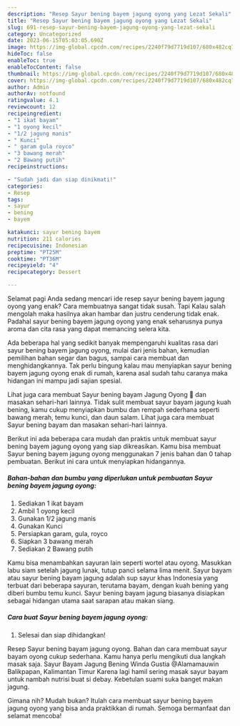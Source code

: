 ```yaml
---
description: "Resep Sayur bening bayem jagung oyong yang Lezat Sekali"
title: "Resep Sayur bening bayem jagung oyong yang Lezat Sekali"
slug: 691-resep-sayur-bening-bayem-jagung-oyong-yang-lezat-sekali
category: Uncategorized
date: 2023-06-15T05:03:05.690Z
image: https://img-global.cpcdn.com/recipes/2240f79d7719d107/680x482cq70/sayur-bening-bayem-jagung-oyong-foto-resep-utama.jpg
hideToc: false
enableToc: true
enableTocContent: false
thumbnail: https://img-global.cpcdn.com/recipes/2240f79d7719d107/680x482cq70/sayur-bening-bayem-jagung-oyong-foto-resep-utama.jpg
cover: https://img-global.cpcdn.com/recipes/2240f79d7719d107/680x482cq70/sayur-bening-bayem-jagung-oyong-foto-resep-utama.jpg
author: Admin
authorAv: notfound
ratingvalue: 4.1
reviewcount: 12
recipeingredient:
- "1 ikat bayam"
- "1 oyong kecil"
- "1/2 jagung manis"
- " Kunci"
- " garam gula royco"
- "3 bawang merah"
- "2 Bawang putih"
recipeinstructions:

- "Sudah jadi dan siap dinikmati!"
categories:
- Resep
tags:
- sayur
- bening
- bayem

katakunci: sayur bening bayem 
nutrition: 211 calories
recipecuisine: Indonesian
preptime: "PT25M"
cooktime: "PT36M"
recipeyield: "4"
recipecategory: Dessert

---
```



Selamat pagi Anda sedang mencari ide resep sayur bening bayem jagung oyong yang enak? Cara membuatnya sangat tidak susah. Tapi Kalau salah mengolah maka hasilnya akan hambar dan justru cenderung tidak enak. Padahal sayur bening bayem jagung oyong yang enak seharusnya punya aroma dan cita rasa yang dapat memancing selera kita.


Ada beberapa hal yang sedikit banyak mempengaruhi kualitas rasa dari sayur bening bayem jagung oyong, mulai dari jenis bahan, kemudian pemilihan bahan segar dan bagus, sampai cara membuat dan menghidangkannya. Tak perlu bingung kalau mau menyiapkan sayur bening bayem jagung oyong enak di rumah, karena asal sudah tahu caranya maka hidangan ini mampu jadi sajian spesial.

Lihat juga cara membuat Sayur bening bayam Jagung Oyong 🥰 dan masakan sehari-hari lainnya. Tidak sulit membuat sayur bayam jagung kuah bening, kamu cukup menyiapkan bumbu dan rempah sederhana seperti bawang merah, temu kunci, dan daun salam. Lihat juga cara membuat Sayur bening bayam dan masakan sehari-hari lainnya.


Berikut ini ada beberapa cara mudah dan praktis untuk membuat sayur bening bayem jagung oyong yang siap dikreasikan. Kamu bisa membuat Sayur bening bayem jagung oyong menggunakan 7 jenis bahan dan 0 tahap pembuatan. Berikut ini cara untuk menyiapkan hidangannya.

<!--inarticleads1-->

##### Bahan-bahan dan bumbu yang diperlukan untuk pembuatan Sayur bening bayem jagung oyong:

1. Sediakan 1 ikat bayam
1. Ambil 1 oyong kecil
1. Gunakan 1/2 jagung manis
1. Gunakan  Kunci
1. Persiapkan  garam, gula, royco
1. Siapkan 3 bawang merah
1. Sediakan 2 Bawang putih


Kamu bisa menambahkan sayuran lain seperti wortel atau oyong. Masukkan labu siam setelah jagung lunak, tutup panci selama lima menit. Sayur bayam atau sayur bening bayam jagung adalah sup sayur khas Indonesia yang terbuat dari beberapa sayuran, terutama bayam, dengan kuah bening yang diberi bumbu temu kunci. Sayur bening bayam jagung biasanya disiapkan sebagai hidangan utama saat sarapan atau makan siang. 

<!--inarticleads2-->

##### Cara buat Sayur bening bayem jagung oyong:


1. Selesai dan siap dihidangkan!

Resep Sayur bening bayam jagung oyong. Bahan dan cara membuat sayur bayam oyong cukup sederhana. Kamu hanya perlu mengikuti dua langkah masak saja. Sayur Bayam Jagung Bening Winda Gustia @Alamamauwin Balikpapan, Kalimantan Timur Karena lagi hamil sering masak sayur bayam untuk nambah nutrisi buat si debay. Kebetulan suami suka banget makan jagung. 

Gimana nih? Mudah bukan? Itulah cara membuat sayur bening bayem jagung oyong yang bisa anda praktikkan di rumah. Semoga bermanfaat dan selamat mencoba!
